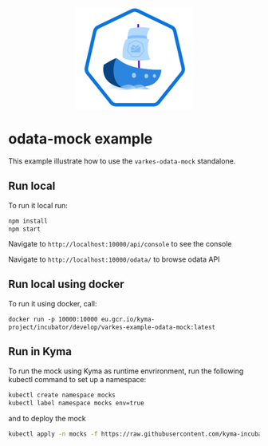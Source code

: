 <p align="center">
 <img src="https://raw.githubusercontent.com/kyma-incubator/varkes/master/logo.svg" width="235">
</p>

# odata-mock example

This example illustrate how to use the `varkes-odata-mock` standalone.

## Run local

To run it local run:
```
npm install
npm start
```

Navigate to `http://localhost:10000/api/console` to see the console

Navigate to `http://localhost:10000/odata/` to browse odata API

## Run local using docker

To run it using docker, call:
```
docker run -p 10000:10000 eu.gcr.io/kyma-project/incubator/develop/varkes-example-odata-mock:latest
```

## Run in Kyma

To run the mock using Kyma as runtime envrironment, run the following kubectl command to set up a namespace:

```bash
kubectl create namespace mocks
kubectl label namespace mocks env=true
```

and to deploy the mock
```bash
kubectl apply -n mocks -f https://raw.githubusercontent.com/kyma-incubator/varkes/master/examples/odata-mock/deployment/deployment.yaml
```